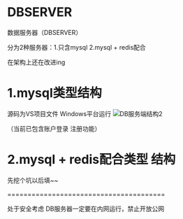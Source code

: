 # DBSERVER
数据服务器（DBSERVER）

分为2种服务器：1.只含mysql 2.mysql + redis配合


在架构上还在改进ing

1.mysql类型结构
=======================================

源码为VS项目文件 Windows平台运行
![DB服务端结构2](https://user-images.githubusercontent.com/60800578/134811195-92452cd3-f17c-423a-a104-985d20a57d41.png)

（当前已包含账户登录 注册功能）


2.mysql + redis配合类型 结构
=====================================
先挖个坑以后填~~





=======================================

处于安全考虑 DB服务器一定要在内网运行，禁止开放公网
